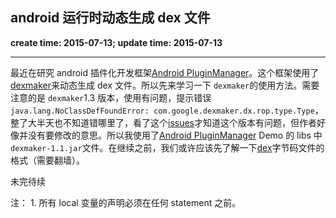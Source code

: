 android 运行时动态生成 dex 文件
------
**create time: 2015-07-13; update time: 2015-07-13**

---------------------------------------------------------------

最近在研究 android 插件化开发框架[Android PluginManager](https://github.com/houkx/android-pluginmgr/)。这个框架使用了[dexmaker](https://github.com/crittercism/dexmaker)来动态生成 dex 文件。所以先来学习一下 `dexmaker`的使用方法。需要注意的是  `dexmaker`1.3 版本，使用有问题，提示错误`java.lang.NoClassDefFoundError: com.google.dexmaker.dx.rop.type.Type`，整了大半天也不知道错哪里了，看了这个[issues](https://github.com/crittercism/dexmaker/issues/18)才知道这个版本有问题，但作者好像并没有要修改的意思。所以我使用了[Android PluginManager](https://github.com/houkx/android-pluginmgr/) Demo 的 libs 中`dexmaker-1.1.jar`文件。在继续之前，我们或许应该先了解一下[dex](http://source.android.com/devices/tech/dalvik/index.html)字节码文件的格式（需要翻墙）。

未完待续

注： 1. 所有 local 变量的声明必须在任何 statement 之前。